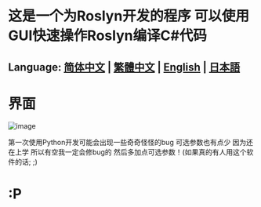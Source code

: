 # 这是一个为Roslyn开发的程序 可以使用GUI快速操作Roslyn编译C#代码
## Language: [简体中文](https://github.com/TheD0ubleC/RoslynGUI/wiki/) | [繁體中文](https://github.com/TheD0ubleC/RoslynGUI/wiki/Home_tw) | [English](https://github.com/TheD0ubleC/RoslynGUI/wiki/Home_en) | [日本語](https://github.com/TheD0ubleC/RoslynGUI/wiki/Home_ja)

# 界面
![image](https://github.com/TheD0ubleC/RoslynGUI/assets/143760576/49f392bd-4b75-45fe-8728-99dc0f32df13)

第一次使用Python开发可能会出现一些奇奇怪怪的bug 可选参数也有点少 因为还在上学 所以有空我一定会修bug的 然后多加点可选参数！(如果真的有人用这个软件的话; ;)
# :P
